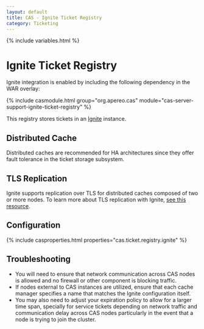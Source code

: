 ```yaml
---
layout: default
title: CAS - Ignite Ticket Registry
category: Ticketing
---
```


{% include variables.html %}

# Ignite Ticket Registry

Ignite integration is enabled by including the following dependency in the WAR overlay:

{% include casmodule.html group="org.apereo.cas" module="cas-server-support-ignite-ticket-registry" %}

This registry stores tickets in an [Ignite](http://ignite.apache.org/) instance.


## Distributed Cache

Distributed caches are recommended for HA architectures since they offer fault tolerance in the ticket storage subsystem.


## TLS Replication

Ignite supports replication over TLS for distributed caches 
composed of two or more nodes. To learn more about TLS replication with Ignite,
[see this resource](https://apacheignite.readme.io/docs/ssltls).


## Configuration

{% include casproperties.html properties="cas.ticket.registry.ignite" %}

## Troubleshooting

* You will need to ensure that network communication across CAS nodes is allowed and no firewall or other component is blocking traffic.
* If nodes external to CAS instances are utilized, ensure that each cache manager specifies a name that matches the Ignite configuration
  itself.
* You may also need to adjust your expiration policy to allow for a larger time span, specially for service tickets depending on network
  traffic and communication delay across CAS nodes particularly in the event that a node is trying to join the cluster.
